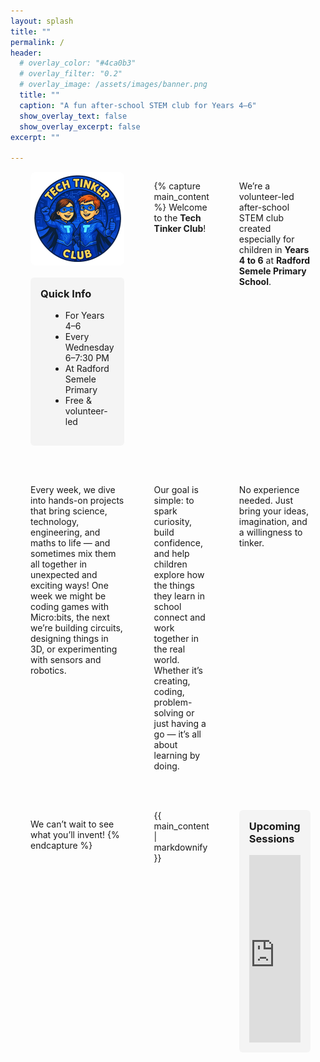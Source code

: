 ```yaml
---
layout: splash
title: ""
permalink: /
header:
  # overlay_color: "#4ca0b3"
  # overlay_filter: "0.2"
  # overlay_image: /assets/images/banner.png
  title: ""
  caption: "A fun after-school STEM club for Years 4–6"
  show_overlay_text: false
  show_overlay_excerpt: false
excerpt: ""

---
```


<style>

 #main {
    max-width: 100% !important;
    width: 100%;
    padding-left: 0;
    padding-right: 0;
  }

  .page__content {
    max-width: 100% !important;
    width: 100% !important;
    padding-left: 0;
    padding-right: 0;
  }
  
  .calendar-embed {
    max-width: 100%;
    overflow: hidden;
  }

  .calendar-embed iframe {
    display: block;
    width: 100%;
    max-width: 100%;
    height: 300px;
    border: none;
  }

  @media (min-width: 768px) {
    .layout-container {
      display: grid;
      grid-template-columns: 1.5fr 2fr 1.5fr;
      gap: 3rem;
      padding: 0 2rem;
    }

    .sidebar-adjust,
    .calendar-adjust {
      width: 100%;
    }

    .main-column {
      text-align: justify;
    }

    .page__content {
      max-width: none;
      width: 100%;
      padding: 0;
    }
  }
</style>

<div class="layout-container">

  <!-- LEFT SIDEBAR COLUMN -->
  <div class="sidebar-adjust">
    <img src="/assets/images/logo300px.png" alt="Tech Tinker Club Logo" style="width: 100%; border-radius: 8px; margin-bottom: 1rem;">
    <div style="background: #f4f4f4; padding: 1rem; border-radius: 6px;">
      <h3 style="margin-top: 0;">Quick Info</h3>
      <ul style="margin-left: 1rem;">
        <li>For Years 4–6</li>
        <li>Every Wednesday 6–7:30 PM</li>
        <li>At Radford Semele Primary</li>
        <li>Free & volunteer-led</li>
      </ul>
    </div>
  </div>

  <!-- MIDDLE CONTENT COLUMN -->
  {% capture main_content %}
  Welcome to the **Tech Tinker Club**!

  We’re a volunteer-led after-school STEM club created especially for children in **Years 4 to 6** at **Radford Semele Primary School**.

  Every week, we dive into hands-on projects that bring science, technology, engineering, and maths to life — and sometimes mix them all together in unexpected and exciting ways! One week we might be coding games with Micro:bits, the next we’re building circuits, designing things in 3D, or experimenting with sensors and robotics.

  Our goal is simple: to spark curiosity, build confidence, and help children explore how the things they learn in school connect and work together in the real world. Whether it’s creating, coding, problem-solving or just having a go — it’s all about learning by doing.

  No experience needed. Just bring your ideas, imagination, and a willingness to tinker.

  We can’t wait to see what you’ll invent!
  {% endcapture %}

<div class="main-column" style="flex: 4 1 1200px; text-align: justify;">
  {{ main_content | markdownify }}
</div>


  <!-- RIGHT COLUMN: Calendar Embed -->
  <!-- RIGHT COLUMN: Calendar Embed -->
<div class="calendar-adjust">
  <div style="background: #f4f4f4; padding: 1rem; border-radius: 6px;">
    <h3 style="margin-top: 0;">Upcoming Sessions</h3>
    <div class="calendar-embed">
      <iframe 
        src="https://calendar.google.com/calendar/embed?src=techtinkerclub%40gmail.com&ctz=Europe%2FLondon&mode=AGENDA"
        scrolling="no">
      </iframe>
    </div>
  </div>
</div>



